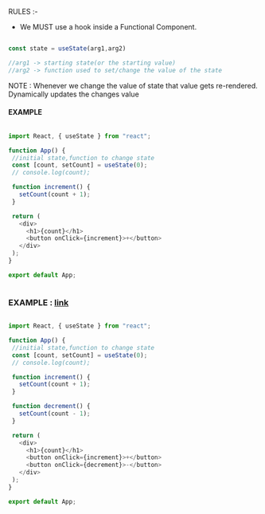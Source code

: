 RULES :- 

- We MUST use a hook inside a Functional Component.

```js

const state = useState(arg1,arg2)

//arg1 -> starting state(or the starting value)
//arg2 -> function used to set/change the value of the state


```

 NOTE : Whenever we change the value of state that value gets re-rendered. 
 Dynamically updates the changes value
 
 
 #### EXAMPLE
 
 ```js
 
 import React, { useState } from "react";

function App() {
  //initial state,function to change state
  const [count, setCount] = useState(0);
  // console.log(count);

  function increment() {
    setCount(count + 1);
  }

  return (
    <div>
      <h1>{count}</h1>
      <button onClick={increment}>+</button>
    </div>
  );
}

export default App;

 
 
 ```

 
 
 
 ### EXAMPLE : [link](https://codesandbox.io/s/usestate-hook-forked-fixm2t?file=/src/components/App.jsx)
 
 ```js
 
 import React, { useState } from "react";

function App() {
  //initial state,function to change state
  const [count, setCount] = useState(0);
  // console.log(count);

  function increment() {
    setCount(count + 1);
  }

  function decrement() {
    setCount(count - 1);
  }

  return (
    <div>
      <h1>{count}</h1>
      <button onClick={increment}>+</button>
      <button onClick={decrement}>-</button>
    </div>
  );
}

export default App;

 
 ```
 

